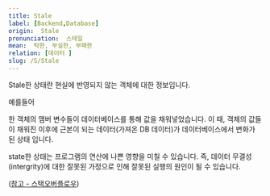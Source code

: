```yaml
---
title: Stale
label: [Backend,Database]
origin:  Stale
pronunciation:  스테일
mean:  탁한, 부실한, 부패한
relation: [데이터 ]
slug: /S/Stale
---
```


<content>

<p>Stale한 상태란 현실에 반영되지 않는 객체에 대한 정보입니다.</p>
<p>예를들어</p>
<p>한 객체의 맴버 변수들이 데이터베이스를 통해 값을 채워넣었습니다. 이 때, 객체의 값들이 채워진 이후에 근본이 되는 데이터(가져온 DB 데이터)가 데이터베이스에서 변화가 된 상태 입니다.</p>
<p>state한 상태는 프로그램의 연산에 나쁜 영향을 미칠 수 있습니다. 즉, 데이터 무결성(intergrity)에 대한 잘못된 가정으로 인해 잘못된 실행의 원인이 될 수 있습니다. </p>
<p>(<a href="https://stackoverflow.com/questions/1563319/what-is-stale-state">참고 - 스택오버플로우</a>)</p>

</content>
